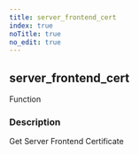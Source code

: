 ```yaml
---
title: server_frontend_cert
index: true
noTitle: true
no_edit: true
---
```




<div class="vql_item"></div>


## server_frontend_cert
<span class='vql_type pull-right page-header'>Function</span>


### Description

Get Server Frontend Certificate

